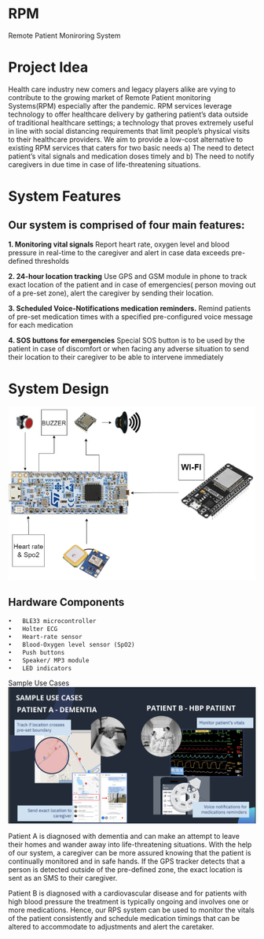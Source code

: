 # RPM
Remote Patient Moniroring System
# Project Idea
Health care industry new comers and legacy players alike are vying to contribute to the growing market of Remote Patient monitoring Systems(RPM) especially after the pandemic. RPM services leverage technology to offer healthcare delivery by gathering patient’s data outside of traditional healthcare settings; a technology that proves extremely useful in line with social distancing requirements that limit people’s physical visits to their healthcare providers. 
We aim to provide a low-cost alternative to existing RPM services that caters for two basic needs a) The need to detect patient’s vital signals and medication doses timely and b) The need to notify caregivers in due time in case of life-threatening situations.

# System Features
## Our system is comprised of four main features:


**1. Monitoring vital signals**
Report heart rate, oxygen level and blood pressure in real-time to the caregiver and alert in case data exceeds pre-defined thresholds

**2. 24-hour location tracking**
Use GPS and GSM module in phone to track exact location of the patient and in case of emergencies( person moving out of a pre-set zone), alert the caregiver by sending their location. 

**3. Scheduled Voice-Notifications medication reminders.**
Remind patients of pre-set medication times with a specified pre-configured voice message for each medication

**4. SOS buttons for emergencies**
Special SOS button is to be used by the patient in case of discomfort or when facing any adverse situation to send their location to their caregiver to be able to intervene immediately

# System Design 
![](https://github.com/Dinamarei/RPM/blob/main/diagram.png?raw=true)

## Hardware Components 
	•	BLE33 microcontroller
	•	Holter ECG 
	•	Heart-rate sensor
	•	Blood-Oxygen level sensor (SpO2)
	•	Push buttons
	•	Speaker/ MP3 module
	•	LED indicators


Sample Use Cases 
![](https://github.com/Dinamarei/RPM/blob/main/Screen%20Shot%202021-11-18%20at%209.46.11%20PM.png)

Patient A is diagnosed with dementia and can make an attempt to leave their homes and wander away into life-threatening situations. With the help of our system, a caregiver can be more assured knowing that the patient is continually monitored and in safe hands. If the GPS tracker detects that a person is detected outside of the pre-defined zone, the exact location is sent as an SMS to their caregiver.

Patient B is diagnosed with a cardiovascular disease and for patients with high blood pressure the treatment is typically ongoing and involves one or more medications. Hence, our RPS system can be used to monitor the vitals of the patient consistently and schedule medication timings that can be altered to accommodate to adjustments and alert the caretaker. 



